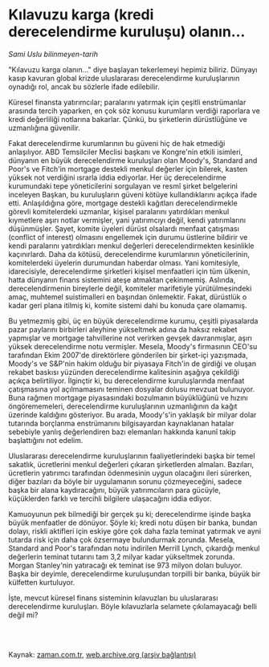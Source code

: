 # Kılavuzu karga (kredi derecelendirme kuruluşu) olanın...

*Sami Uslu bilinmeyen-tarih*

<td class="news-spot">
<p>"Kılavuzu karga olanın..." diye başlayan tekerlemeyi hepimiz biliriz. Dünyayı kasıp kavuran global krizde uluslararası derecelendirme kuruluşlarının oynadığı rol, ancak bu sözlerle ifade edilebilir.</p>
<p><p> Küresel finansta yatırımcılar; paralarını yatırmak için çeşitli enstrümanlar arasında tercih yaparken, en çok söz konusu kurumların verdiği raporlara ve kredi değerliliği notlarına bakarlar. Çünkü, bu şirketlerin dürüstlüğüne ve uzmanlığına güvenilir. 
<p> Fakat derecelendirme kurumlarının bu güveni hiç de hak etmediği anlaşılıyor. ABD Temsilciler Meclisi başkanı ve Kongre'nin etkili isimleri, dünyanın en büyük derecelendirme kuruluşları olan Moody's, Standard and Poor's ve Fitch'in mortgage destekli menkul değerler için bilerek, kasten yüksek not verdiğini ısrarla iddia ediyorlar. Her üç derecelendirme kurumundaki tepe yöneticilerini sorgulayan ve resmî şirket belgelerini inceleyen Başkan, bu kuruluşların güveni kötüye kullandıklarını açıkça ifade etti. Anlaşıldığına göre, mortgage destekli kağıtları derecelendirmekle görevli komitelerdeki uzmanlar, kişisel paralarını yatırdıkları menkul kıymetlere aşırı notlar vermişler, yani yatırımcıyı değil, kendi yatırımlarını düşünmüşler. Şayet, komite üyeleri dürüst olsalardı menfaat çatışması (conflict of interest) olmasını engellemek için durumu üstlerine bildirir ve kendi paralarını yatırdıkları menkul değerleri derecelendirmekten kesinlikle kaçınırlardı. Daha da kötüsü, derecelendirme kurumlarının yöneticilerinin, komitelerdeki üyelerin durumundan haberdar olması. Yani komitesiyle, idarecisiyle, derecelendirme şirketleri kişisel menfaatleri için tüm ülkenin, hatta dünyanın finans sistemini ateşe atmaktan çekinmemiş. Aslında, derecelendirmenin bireylerle değil, komiteler marifetiyle yürütülmesindeki amaç, muhtemel suistimalleri en başından önlemektir. Fakat, dürüstlük o kadar geri plana itilmiş ki, komite sistemi dahi bu konuda çare olamamış. 
<p> Bu yetmezmiş gibi, üç en büyük derecelendirme kurumu, çeşitli piyasalarda pazar paylarını birbirleri aleyhine yükseltmek adına da haksız rekabet yapmışlar ve mortgage tahvillerine not verirken gevşek davranmışlar, aşırı yüksek derecelendirme notu vermişler. Mesela, Moody's firmasının CEO'su tarafından Ekim 2007'de direktörlere gönderilen bir şirket-içi yazışmada, Moody's ve S&amp;P'nin hakim olduğu bir piyasaya Fitch'in de girdiği ve oluşan rekabet baskısı yüzünden derecelendirme kalitesinin aşağıya çekildiği açıkça belirtiliyor. İlginçtir ki, bu derecelendirme kuruluşlarında menfaat çatışmasına yol açılmamasını teminen dosyalar dolusu mevzuat bulunuyor. Buna rağmen mortgage piyasasındaki bozulmanın büyüklüğünü ve hızını öngörememeleri, derecelendirme kuruluşlarının uzmanlığının da kağıt üzerinde kaldığını gösteriyor. Bu arada, Moody's'in yaklaşık bir milyar dolar tutarında borçlanma enstrümanını bilgisayardan kaynaklanan hatalar sebebiyle yanlış değerlendiren bazı elemanları hakkında kanunî takip başlattığını not edelim. 
<p> Uluslararası derecelendirme kuruluşlarının faaliyetlerindeki başka bir temel sakatlık, ücretlerini menkul değerleri çıkaran şirketlerden almaları. Bazıları, ücretlerin yatırımcı tarafından ödenmesinin uygun olacağını ileri sürerken, diğer bazıları da böyle bir uygulamanın sorunu çözmeyeceğini, sadece başka bir alana kaydıracağını, büyük yatırımcıların para gücüyle, küçüklerden farklı ve tercihli bilgilere ulaşacağını iddia ediyor. 
<p> Kamuoyunun pek bilmediği bir gerçek şu ki; derecelendirme işinde başka büyük menfaatler de dönüyor. Şöyle ki; kredi notu düşen bir banka, bundan dolayı, riskli aktifleri için eskiye göre çok daha fazla teminat yatırmak ve ayni tutarda risk için daha çok özsermaye bulundurmak zorunda. Mesela, Standard and Poor's tarafından notu indirilen Merrill Lynch, çıkardığı menkul değerlerin teminat tutarını tam 3,2 milyar kadar yükseltmek zorunda. Morgan Stanley'nin yatıracağı ek teminat ise 973 milyon doları buluyor. Başka bir deyimle, derecelendirme kuruluşundan torpilli bir banka, büyük bir külfetten kurtuluyor. 
<p> İşte, mevcut küresel finans sisteminin kılavuzları bu uluslararası derecelendirme kuruluşları. Böyle kılavuzlarla selamete çıkılamayacağı belli değil mi?</p>
<p></p>

<p><br/> </p></p></p></p></p></p></p></td>

Kaynak: [zaman.com.tr](http://zaman.com.tr/yazar.do?yazino=812135), [web.archive.org (arşiv bağlantısı)](http://web.archive.org/web/20101107034526/http://www.zaman.com.tr:80/yazar.do?yazino=812135)
